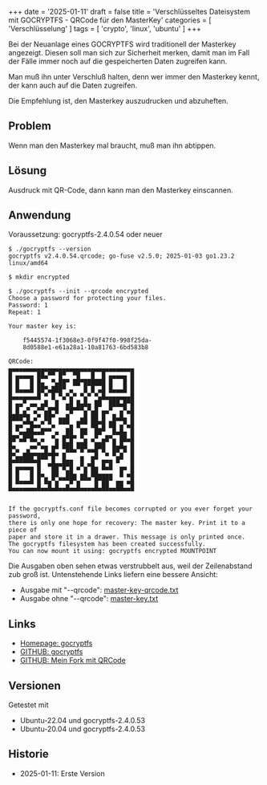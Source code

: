 +++
date = '2025-01-11'
draft = false
title = 'Verschlüsseltes Dateisystem mit GOCRYPTFS - QRCode für den MasterKey'
categories = [ 'Verschlüsselung' ]
tags = [ 'crypto', 'linux', 'ubuntu' ]
+++

<!--Verschlüsseltes Dateisystem mit GOCRYPTFS - QRCode für den Masterkey-->
<!--====================================================================-->

Bei der Neuanlage eines GOCRYPTFS
wird traditionell der Masterkey
angezeigt. Diesen soll man sich
zur Sicherheit merken, damit man im Fall
der Fälle immer noch auf die gespeicherten
Daten zugreifen kann.

<!--more-->

Man muß ihn unter Verschluß halten,
denn wer immer den Masterkey kennt, der
kann auch auf die Daten zugreifen.

Die Empfehlung ist, den Masterkey auszudrucken
und abzuheften.

Problem
-------

Wenn man den Masterkey mal braucht, muß
man ihn abtippen.

Lösung
------

Ausdruck mit QR-Code, dann kann man den Masterkey
einscannen.

Anwendung
---------

Voraussetzung: gocryptfs-2.4.0.54 oder neuer

```
$ ./gocryptfs --version
gocryptfs v2.4.0.54.qrcode; go-fuse v2.5.0; 2025-01-03 go1.23.2 linux/amd64

$ mkdir encrypted

$ ./gocryptfs --init --qrcode encrypted
Choose a password for protecting your files.
Password: 1
Repeat: 1

Your master key is:

    f5445574-1f3068e3-0f9f47f0-998f25da-
    8d0588e1-e61a28a1-10a81763-6bd583b8

QRCode:
▄▄▄▄▄▄▄▄▄▄▄▄▄▄▄▄▄▄▄▄▄▄▄▄▄▄▄▄▄▄▄▄▄▄▄
█ ▄▄▄▄▄ ██▄▀▀ █▀  ▀█   █  █ ▄▄▄▄▄ █
█ █   █ █▄  ▀▄██▀ ██▀██████ █   █ █
█ █▄▄▄█ ██▀▄███▀ ▄   █ █ ▄█ █▄▄▄█ █
█▄▄▄▄▄▄▄█ ▀ █ ▀▄▀▄▀ ▀▄▀ ▀▄█▄▄▄▄▄▄▄█
█ ▄▄▀ ▄▄ ▄█  █  ▄█ █▄█▄ ██  ███▄█▀█
█ █ ▄▀ ▄▀▀▄█▀█  ▀█▀▀▀▄▀▄█ ▄▄▀  ▄▀▄█
████▀█ ▄▀ ██▀ ▄▄█   ▄█ ██ █  █▄█▄ █
█ ▄▄▀▀█▄▄▀ ▀▄ ▀▀▀▄ █▀▀ ██▀█ ██ ▄▀▄█
█ ▀▄▄██▄▄█▀▀ ▄  ██  ██  ██▀  █▄█▄ █
██▀▄█▀█▄ ▄  ▀▄ █▀█▀ ▀▄ ▄▀ ▄█▀▄ ██▄█
█▄    ▄▄▀▄▄ ▄█ ███ ███  ███  █▄█▄ █
█▄▀ ▄█▄▄▄▄█▄█▄ ▄▀▀▀ ▀ ▀▀█ ▀▄ █▀▄▀ █
█▄█████▄█▀▀ █  █▄▄  █  █▀ ▄▄▄ █▀  █
█ ▄▄▄▄▄ █  ▀██▀█▀█ ▄▀▄▀█▄ █▄█  ▄▄ █
█ █   █ █▄  ██  ██▄ ▄█ ██▄▄▄▄  █ ▄█
█ █▄▄▄█ █ █▄▀▄▀▀▀█▀▄▀▀▀ █▀██▀ ▄▄ ▄█
█▄▄▄▄▄▄▄█▄▄█▄█▄▄█▄▄█▄▄▄▄█▄██▄▄██▄▄█


If the gocryptfs.conf file becomes corrupted or you ever forget your password,
there is only one hope for recovery: The master key. Print it to a piece of
paper and store it in a drawer. This message is only printed once.
The gocryptfs filesystem has been created successfully.
You can now mount it using: gocryptfs encrypted MOUNTPOINT
```

Die Ausgaben oben sehen etwas verstrubbelt aus,
weil der Zeilenabstand zub groß ist.
Untenstehende Links liefern eine bessere Ansicht:

- Ausgabe mit "--qrcode": [master-key-qrcode.txt](secret/master-key-qrcode.txt)
- Ausgabe ohne "--qrcode": [master-key.txt](secret/master-key.txt)

Links
-----

- [Homepage: gocryptfs](https://nuetzlich.net/gocryptfs/)
- [GITHUB: gocryptfs](https://github.com/rfjakob/gocryptfs)
- [GITHUB: Mein Fork mit QRCode](https://github.com/uli-heller/gocryptfs/tree/qrcode)

Versionen
---------

Getestet mit

- Ubuntu-22.04 und gocryptfs-2.4.0.53
- Ubuntu-20.04 und gocryptfs-2.4.0.53

Historie
--------

- 2025-01-11: Erste Version
